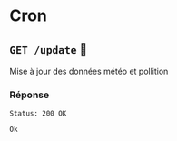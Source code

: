 # Cron

## `GET /update` :key:
Mise à jour des données météo et pollition

### Réponse
```
Status: 200 OK
```

```
Ok
```
